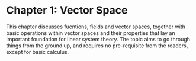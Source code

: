 # Chapter 1: Vector Space
This chapter discusses fucntions, fields and vector spaces, together with basic operations within vector spaces and their properties that lay an important foundation for linear system theory. The topic aims to go through things from the ground up, and requires no pre-requisite from the readers, except for basic calculus.